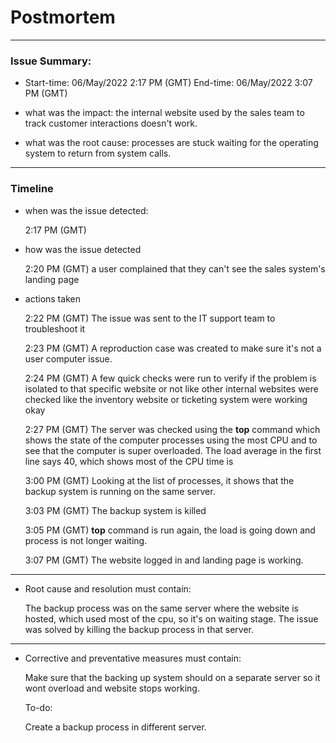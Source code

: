# Postmortem
----------------------------------
### Issue Summary:
* Start-time:
06/May/2022 2:17 PM (GMT) End-time: 06/May/2022 3:07 PM (GMT)

* what was the impact:
the internal website used by the sales team to track customer interactions doesn't work.

* what was the root cause:
processes are stuck waiting for the operating system to return from system calls.

-----------------------------------
### Timeline
* when was the issue detected:

	2:17 PM (GMT)

* how was the issue detected


	2:20 PM (GMT) a user complained that they can't see the sales system's landing page

* actions taken

	2:22 PM (GMT) The issue was sent to the IT support team to troubleshoot it

	2:23 PM (GMT) A reproduction case was created to make sure it's not a user computer issue.

	2:24 PM (GMT) A few quick checks were run to verify if the problem is isolated to that specific website or not like other internal websites were checked like the inventory website or ticketing system were working okay

	2:27 PM (GMT) The server was checked using the **top** command which shows the state of the computer processes using the most CPU and to see that the computer is super overloaded.  The load average in the first line says 40, which shows most of the CPU time is

	3:00 PM (GMT) Looking at the list of processes, it shows that the backup system is running on the same server.

	3:03 PM (GMT) The backup system is killed

	3:05 PM (GMT) **top** command is run again, the load is going down and process is not longer waiting.

	3:07 PM (GMT) The website logged in and landing page is working.
-----------------------------------------------

* Root cause and resolution must contain:

	The backup process was on the same server where the website is hosted, which used most of the cpu, so it's on waiting stage.
	The issue was solved by killing the backup process in that server.

-----------------------------------------------

* Corrective and preventative measures must contain:

	Make sure that the backing up system should on a separate server so it wont overload and website stops working.
	
	To-do:
	
	 Create a backup process in different server.

